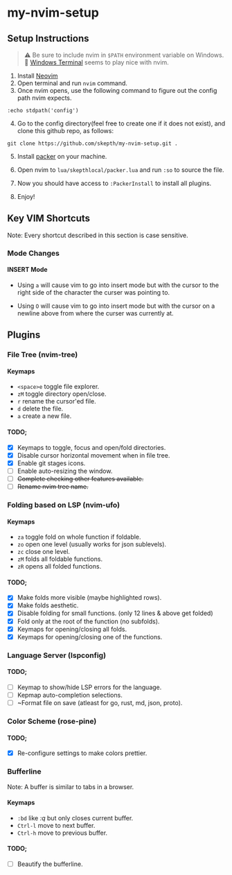 # my-nvim-setup

## Setup Instructions

> :warning: Be sure to include nvim in `$PATH` environment variable on Windows.
> :green_heart: [Windows Terminal](https://github.com/microsoft/terminal) seems to play nice with nvim.

1. Install [Neovim](https://neovim.io/)
2. Open terminal and run `nvim` command.
3. Once nvim opens, use the following command to figure out the config path
nvim expects.

```
:echo stdpath('config')
```

4. Go to the config directory(feel free to create one if it does not exist),
and clone this github repo, as follows:

```
git clone https://github.com/skepth/my-nvim-setup.git .
```

5. Install [packer](https://github.com/wbthomason/packer.nvim#requirements) on your machine.

6. Open nvim to `lua/skepthlocal/packer.lua` and run `:so` to source the file.

7. Now you should have access to `:PackerInstall` to install all plugins.

8. Enjoy!

## Key VIM Shortcuts

Note: Every shortcut described in this section is case sensitive.

### Mode Changes

#### INSERT Mode
* Using `a` will cause vim to go into insert mode but with the cursor to the
right side of the character the curser was pointing to.

* Using `O` will cause vim to go into insert mode but with the cursor on a
newline above from where the curser was currently at.


## Plugins

### File Tree (nvim-tree)

#### Keymaps
* `<space>e` toggle file explorer.
* `zM` toggle directory open/close.
* `r` rename the cursor'ed file.
* `d` delete the file.
* `a` create a new file.

#### TODO;
- [x] Keymaps to toggle, focus and open/fold directories.
- [X] Disable cursor horizontal movement when in file tree.
- [x] Enable git stages icons.
- [ ] Enable auto-resizing the window.
- [ ] ~~Complete checking other features available.~~
- [ ] ~~Rename nvim tree name.~~

### Folding based on LSP (nvim-ufo)

#### Keymaps
* `za` toggle fold on whole function if foldable.
* `zo` open one level (usually works for json sublevels).
* `zc` close one level.
* `zM` folds all foldable functions.
* `zR` opens all folded functions.

#### TODO;
- [x] Make folds more visible (maybe highlighted rows).
- [x] Make folds aesthetic.
- [x] Disable folding for small functions. (only 12 lines & above get folded)
- [x] Fold only at the root of the function (no subfolds).
- [x] Keymaps for opening/closing all folds.
- [x] Keymaps for opening/closing one of the functions.

### Language Server (lspconfig)

#### TODO;
- [ ] Keymap to show/hide LSP errors for the language.
- [ ] Kepmap auto-completion selections.
- [ ] ~Format file on save (atleast for go, rust, md, json, proto).

### Color Scheme (rose-pine)

#### TODO;
- [x] Re-configure settings to make colors prettier.

### Bufferline

Note: A buffer is similar to tabs in a browser.

#### Keymaps
* `:bd` like *:q* but only closes current buffer.
* `Ctrl-l` move to next buffer.
* `Ctrl-h` move to previous buffer.

#### TODO;
- [ ] Beautify  the bufferline.
